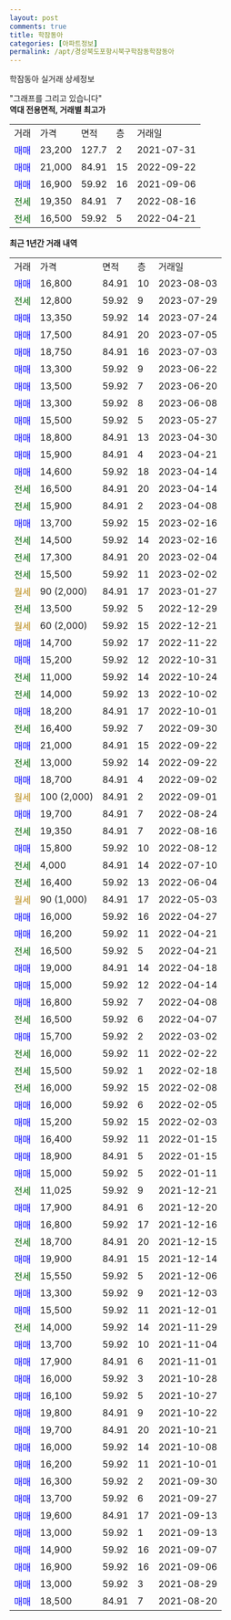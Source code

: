 ```yaml
---
layout: post
comments: true
title: 학잠동아
categories: [아파트정보]
permalink: /apt/경상북도포항시북구학잠동학잠동아
---
```


학잠동아 실거래 상세정보

<script type="text/javascript">
  google.charts.load('current', {'packages':['line', 'corechart']});
  google.charts.setOnLoadCallback(drawChart);

  function drawChart() {
    var data = new google.visualization.DataTable();
    data.addColumn('date', '거래일');
    data.addColumn('number', "매매");
    data.addColumn('number', "전세");
    data.addColumn('number', "전매");

    data.addRows([[new Date(Date.parse("2023-08-03")), 16800, null, null], [new Date(Date.parse("2023-07-29")), null, 12800, null], [new Date(Date.parse("2023-07-24")), 13350, null, null], [new Date(Date.parse("2023-07-05")), 17500, null, null], [new Date(Date.parse("2023-07-03")), 18750, null, null], [new Date(Date.parse("2023-06-22")), 13300, null, null], [new Date(Date.parse("2023-06-20")), 13500, null, null], [new Date(Date.parse("2023-06-08")), 13300, null, null], [new Date(Date.parse("2023-05-27")), 15500, null, null], [new Date(Date.parse("2023-04-30")), 18800, null, null], [new Date(Date.parse("2023-04-21")), 15900, null, null], [new Date(Date.parse("2023-04-14")), 14600, null, null], [new Date(Date.parse("2023-04-14")), null, 16500, null], [new Date(Date.parse("2023-04-08")), null, 15900, null], [new Date(Date.parse("2023-02-16")), 13700, null, null], [new Date(Date.parse("2023-02-16")), null, 14500, null], [new Date(Date.parse("2023-02-04")), null, 17300, null], [new Date(Date.parse("2023-02-02")), null, 15500, null], [new Date(Date.parse("2023-01-27")), null, null, null], [new Date(Date.parse("2022-12-29")), null, 13500, null], [new Date(Date.parse("2022-12-21")), null, null, null], [new Date(Date.parse("2022-11-22")), 14700, null, null], [new Date(Date.parse("2022-10-31")), 15200, null, null], [new Date(Date.parse("2022-10-24")), null, 11000, null], [new Date(Date.parse("2022-10-02")), null, 14000, null], [new Date(Date.parse("2022-10-01")), 18200, null, null], [new Date(Date.parse("2022-09-30")), null, 16400, null], [new Date(Date.parse("2022-09-22")), 21000, null, null], [new Date(Date.parse("2022-09-22")), null, 13000, null], [new Date(Date.parse("2022-09-02")), 18700, null, null], [new Date(Date.parse("2022-09-01")), null, null, null], [new Date(Date.parse("2022-08-24")), 19700, null, null], [new Date(Date.parse("2022-08-16")), null, 19350, null], [new Date(Date.parse("2022-08-12")), 15800, null, null], [new Date(Date.parse("2022-07-10")), null, 4000, null], [new Date(Date.parse("2022-06-04")), null, 16400, null], [new Date(Date.parse("2022-05-03")), null, null, null], [new Date(Date.parse("2022-04-27")), 16000, null, null], [new Date(Date.parse("2022-04-21")), 16200, null, null], [new Date(Date.parse("2022-04-21")), null, 16500, null], [new Date(Date.parse("2022-04-18")), 19000, null, null], [new Date(Date.parse("2022-04-14")), 15000, null, null], [new Date(Date.parse("2022-04-08")), 16800, null, null], [new Date(Date.parse("2022-04-07")), null, 16500, null], [new Date(Date.parse("2022-03-02")), 15700, null, null], [new Date(Date.parse("2022-02-22")), null, 16000, null], [new Date(Date.parse("2022-02-18")), null, 15500, null], [new Date(Date.parse("2022-02-08")), null, 16000, null], [new Date(Date.parse("2022-02-05")), 16000, null, null], [new Date(Date.parse("2022-02-03")), 15200, null, null], [new Date(Date.parse("2022-01-15")), 16400, null, null], [new Date(Date.parse("2022-01-15")), 18900, null, null], [new Date(Date.parse("2022-01-11")), 15000, null, null], [new Date(Date.parse("2021-12-21")), null, 11025, null], [new Date(Date.parse("2021-12-20")), 17900, null, null], [new Date(Date.parse("2021-12-16")), 16800, null, null], [new Date(Date.parse("2021-12-15")), null, 18700, null], [new Date(Date.parse("2021-12-14")), 19900, null, null], [new Date(Date.parse("2021-12-06")), null, 15550, null], [new Date(Date.parse("2021-12-03")), 13300, null, null], [new Date(Date.parse("2021-12-01")), 15500, null, null], [new Date(Date.parse("2021-11-29")), null, 14000, null], [new Date(Date.parse("2021-11-04")), 13700, null, null], [new Date(Date.parse("2021-11-01")), 17900, null, null], [new Date(Date.parse("2021-10-28")), 16000, null, null], [new Date(Date.parse("2021-10-27")), 16100, null, null], [new Date(Date.parse("2021-10-22")), 19800, null, null], [new Date(Date.parse("2021-10-21")), 19700, null, null], [new Date(Date.parse("2021-10-08")), 16000, null, null], [new Date(Date.parse("2021-10-01")), 16200, null, null], [new Date(Date.parse("2021-09-30")), 16300, null, null], [new Date(Date.parse("2021-09-27")), 13700, null, null], [new Date(Date.parse("2021-09-13")), 19600, null, null], [new Date(Date.parse("2021-09-13")), 13000, null, null], [new Date(Date.parse("2021-09-07")), 14900, null, null], [new Date(Date.parse("2021-09-06")), 16900, null, null], [new Date(Date.parse("2021-08-29")), 13000, null, null], [new Date(Date.parse("2021-08-20")), 18500, null, null]]);

    var options = {
      hAxis: {
        format: 'yyyy/MM/dd'
      },    
      lineWidth: 0,
      pointsVisible: true,    
      title: '최근 1년간 유형별 실거래가 분포',
      legend: { position: 'bottom' }
    };

    var formatter = new google.visualization.NumberFormat({pattern:'###,###'} );
    formatter.format(data, 1);
    formatter.format(data, 2);
    
    setTimeout(function() {
        var chart = new google.visualization.LineChart(document.getElementById('columnchart_material'));
        chart.draw(data, (options));
        document.getElementById('loading').style.display = 'none';
    }, 200);
  }
</script>


<div id="loading" style="z-index:20; display: block; margin-left: 0px">"그래프를 그리고 있습니다"</div>
<div id="columnchart_material" style="width: 95%; margin-left: 0px; display: block"></div>
<!-- contents start -->
<b>역대 전용면적, 거래별 최고가</b>
<table class="sortable">
    <tr>
      <td>거래</td>
      <td>가격</td>
      <td>면적</td>
      <td>층</td>
      <td>거래일</td>
    </tr>
        <tr>
          <td><a style="color: blue">매매</a></td>
          <td>23,200</td>
          <td>127.7</td>
          <td>2</td>
          <td>2021-07-31</td>
        </tr>            <tr>
          <td><a style="color: blue">매매</a></td>
          <td>21,000</td>
          <td>84.91</td>
          <td>15</td>
          <td>2022-09-22</td>
        </tr>            <tr>
          <td><a style="color: blue">매매</a></td>
          <td>16,900</td>
          <td>59.92</td>
          <td>16</td>
          <td>2021-09-06</td>
        </tr>        
        <tr>
              <td><a style="color: darkgreen">전세</a></td>
              <td>19,350</td>
              <td>84.91</td>
              <td>7</td>
              <td>2022-08-16</td>
            </tr>            <tr>
              <td><a style="color: darkgreen">전세</a></td>
              <td>16,500</td>
              <td>59.92</td>
              <td>5</td>
              <td>2022-04-21</td>
            </tr>        
    
</table>

<b>최근 1년간 거래 내역</b>

<table class="sortable">
    <tr>
      <td>거래</td>
      <td>가격</td>
      <td>면적</td>
      <td>층</td>
      <td>거래일</td>
    </tr>
    <tr>
      <td><a style="color: blue">매매</a></td>
      <td>16,800</td>
      <td>84.91</td>
      <td>10</td>
      <td>2023-08-03</td>
    </tr>          <tr>
      <td><a style="color: darkgreen">전세</a></td>
      <td>12,800</td>
      <td>59.92</td>
      <td>9</td>
      <td>2023-07-29</td>
    </tr>          <tr>
      <td><a style="color: blue">매매</a></td>
      <td>13,350</td>
      <td>59.92</td>
      <td>14</td>
      <td>2023-07-24</td>
    </tr>          <tr>
      <td><a style="color: blue">매매</a></td>
      <td>17,500</td>
      <td>84.91</td>
      <td>20</td>
      <td>2023-07-05</td>
    </tr>          <tr>
      <td><a style="color: blue">매매</a></td>
      <td>18,750</td>
      <td>84.91</td>
      <td>16</td>
      <td>2023-07-03</td>
    </tr>          <tr>
      <td><a style="color: blue">매매</a></td>
      <td>13,300</td>
      <td>59.92</td>
      <td>9</td>
      <td>2023-06-22</td>
    </tr>          <tr>
      <td><a style="color: blue">매매</a></td>
      <td>13,500</td>
      <td>59.92</td>
      <td>7</td>
      <td>2023-06-20</td>
    </tr>          <tr>
      <td><a style="color: blue">매매</a></td>
      <td>13,300</td>
      <td>59.92</td>
      <td>8</td>
      <td>2023-06-08</td>
    </tr>          <tr>
      <td><a style="color: blue">매매</a></td>
      <td>15,500</td>
      <td>59.92</td>
      <td>5</td>
      <td>2023-05-27</td>
    </tr>          <tr>
      <td><a style="color: blue">매매</a></td>
      <td>18,800</td>
      <td>84.91</td>
      <td>13</td>
      <td>2023-04-30</td>
    </tr>          <tr>
      <td><a style="color: blue">매매</a></td>
      <td>15,900</td>
      <td>84.91</td>
      <td>4</td>
      <td>2023-04-21</td>
    </tr>          <tr>
      <td><a style="color: blue">매매</a></td>
      <td>14,600</td>
      <td>59.92</td>
      <td>18</td>
      <td>2023-04-14</td>
    </tr>          <tr>
      <td><a style="color: darkgreen">전세</a></td>
      <td>16,500</td>
      <td>84.91</td>
      <td>20</td>
      <td>2023-04-14</td>
    </tr>          <tr>
      <td><a style="color: darkgreen">전세</a></td>
      <td>15,900</td>
      <td>84.91</td>
      <td>2</td>
      <td>2023-04-08</td>
    </tr>          <tr>
      <td><a style="color: blue">매매</a></td>
      <td>13,700</td>
      <td>59.92</td>
      <td>15</td>
      <td>2023-02-16</td>
    </tr>          <tr>
      <td><a style="color: darkgreen">전세</a></td>
      <td>14,500</td>
      <td>59.92</td>
      <td>14</td>
      <td>2023-02-16</td>
    </tr>          <tr>
      <td><a style="color: darkgreen">전세</a></td>
      <td>17,300</td>
      <td>84.91</td>
      <td>20</td>
      <td>2023-02-04</td>
    </tr>          <tr>
      <td><a style="color: darkgreen">전세</a></td>
      <td>15,500</td>
      <td>59.92</td>
      <td>11</td>
      <td>2023-02-02</td>
    </tr>          <tr>
      <td><a style="color: darkgoldenrod">월세</a></td>
      <td>90 (2,000)</td>
      <td>84.91</td>
      <td>17</td>
      <td>2023-01-27</td>
    </tr>          <tr>
      <td><a style="color: darkgreen">전세</a></td>
      <td>13,500</td>
      <td>59.92</td>
      <td>5</td>
      <td>2022-12-29</td>
    </tr>          <tr>
      <td><a style="color: darkgoldenrod">월세</a></td>
      <td>60 (2,000)</td>
      <td>59.92</td>
      <td>15</td>
      <td>2022-12-21</td>
    </tr>          <tr>
      <td><a style="color: blue">매매</a></td>
      <td>14,700</td>
      <td>59.92</td>
      <td>17</td>
      <td>2022-11-22</td>
    </tr>          <tr>
      <td><a style="color: blue">매매</a></td>
      <td>15,200</td>
      <td>59.92</td>
      <td>12</td>
      <td>2022-10-31</td>
    </tr>          <tr>
      <td><a style="color: darkgreen">전세</a></td>
      <td>11,000</td>
      <td>59.92</td>
      <td>14</td>
      <td>2022-10-24</td>
    </tr>          <tr>
      <td><a style="color: darkgreen">전세</a></td>
      <td>14,000</td>
      <td>59.92</td>
      <td>13</td>
      <td>2022-10-02</td>
    </tr>          <tr>
      <td><a style="color: blue">매매</a></td>
      <td>18,200</td>
      <td>84.91</td>
      <td>17</td>
      <td>2022-10-01</td>
    </tr>          <tr>
      <td><a style="color: darkgreen">전세</a></td>
      <td>16,400</td>
      <td>59.92</td>
      <td>7</td>
      <td>2022-09-30</td>
    </tr>          <tr>
      <td><a style="color: blue">매매</a></td>
      <td>21,000</td>
      <td>84.91</td>
      <td>15</td>
      <td>2022-09-22</td>
    </tr>          <tr>
      <td><a style="color: darkgreen">전세</a></td>
      <td>13,000</td>
      <td>59.92</td>
      <td>14</td>
      <td>2022-09-22</td>
    </tr>          <tr>
      <td><a style="color: blue">매매</a></td>
      <td>18,700</td>
      <td>84.91</td>
      <td>4</td>
      <td>2022-09-02</td>
    </tr>          <tr>
      <td><a style="color: darkgoldenrod">월세</a></td>
      <td>100 (2,000)</td>
      <td>84.91</td>
      <td>2</td>
      <td>2022-09-01</td>
    </tr>          <tr>
      <td><a style="color: blue">매매</a></td>
      <td>19,700</td>
      <td>84.91</td>
      <td>7</td>
      <td>2022-08-24</td>
    </tr>          <tr>
      <td><a style="color: darkgreen">전세</a></td>
      <td>19,350</td>
      <td>84.91</td>
      <td>7</td>
      <td>2022-08-16</td>
    </tr>          <tr>
      <td><a style="color: blue">매매</a></td>
      <td>15,800</td>
      <td>59.92</td>
      <td>10</td>
      <td>2022-08-12</td>
    </tr>          <tr>
      <td><a style="color: darkgreen">전세</a></td>
      <td>4,000</td>
      <td>84.91</td>
      <td>14</td>
      <td>2022-07-10</td>
    </tr>          <tr>
      <td><a style="color: darkgreen">전세</a></td>
      <td>16,400</td>
      <td>59.92</td>
      <td>13</td>
      <td>2022-06-04</td>
    </tr>          <tr>
      <td><a style="color: darkgoldenrod">월세</a></td>
      <td>90 (1,000)</td>
      <td>84.91</td>
      <td>17</td>
      <td>2022-05-03</td>
    </tr>          <tr>
      <td><a style="color: blue">매매</a></td>
      <td>16,000</td>
      <td>59.92</td>
      <td>16</td>
      <td>2022-04-27</td>
    </tr>          <tr>
      <td><a style="color: blue">매매</a></td>
      <td>16,200</td>
      <td>59.92</td>
      <td>11</td>
      <td>2022-04-21</td>
    </tr>          <tr>
      <td><a style="color: darkgreen">전세</a></td>
      <td>16,500</td>
      <td>59.92</td>
      <td>5</td>
      <td>2022-04-21</td>
    </tr>          <tr>
      <td><a style="color: blue">매매</a></td>
      <td>19,000</td>
      <td>84.91</td>
      <td>14</td>
      <td>2022-04-18</td>
    </tr>          <tr>
      <td><a style="color: blue">매매</a></td>
      <td>15,000</td>
      <td>59.92</td>
      <td>12</td>
      <td>2022-04-14</td>
    </tr>          <tr>
      <td><a style="color: blue">매매</a></td>
      <td>16,800</td>
      <td>59.92</td>
      <td>7</td>
      <td>2022-04-08</td>
    </tr>          <tr>
      <td><a style="color: darkgreen">전세</a></td>
      <td>16,500</td>
      <td>59.92</td>
      <td>6</td>
      <td>2022-04-07</td>
    </tr>          <tr>
      <td><a style="color: blue">매매</a></td>
      <td>15,700</td>
      <td>59.92</td>
      <td>2</td>
      <td>2022-03-02</td>
    </tr>          <tr>
      <td><a style="color: darkgreen">전세</a></td>
      <td>16,000</td>
      <td>59.92</td>
      <td>11</td>
      <td>2022-02-22</td>
    </tr>          <tr>
      <td><a style="color: darkgreen">전세</a></td>
      <td>15,500</td>
      <td>59.92</td>
      <td>1</td>
      <td>2022-02-18</td>
    </tr>          <tr>
      <td><a style="color: darkgreen">전세</a></td>
      <td>16,000</td>
      <td>59.92</td>
      <td>15</td>
      <td>2022-02-08</td>
    </tr>          <tr>
      <td><a style="color: blue">매매</a></td>
      <td>16,000</td>
      <td>59.92</td>
      <td>6</td>
      <td>2022-02-05</td>
    </tr>          <tr>
      <td><a style="color: blue">매매</a></td>
      <td>15,200</td>
      <td>59.92</td>
      <td>15</td>
      <td>2022-02-03</td>
    </tr>          <tr>
      <td><a style="color: blue">매매</a></td>
      <td>16,400</td>
      <td>59.92</td>
      <td>11</td>
      <td>2022-01-15</td>
    </tr>          <tr>
      <td><a style="color: blue">매매</a></td>
      <td>18,900</td>
      <td>84.91</td>
      <td>5</td>
      <td>2022-01-15</td>
    </tr>          <tr>
      <td><a style="color: blue">매매</a></td>
      <td>15,000</td>
      <td>59.92</td>
      <td>5</td>
      <td>2022-01-11</td>
    </tr>          <tr>
      <td><a style="color: darkgreen">전세</a></td>
      <td>11,025</td>
      <td>59.92</td>
      <td>9</td>
      <td>2021-12-21</td>
    </tr>          <tr>
      <td><a style="color: blue">매매</a></td>
      <td>17,900</td>
      <td>84.91</td>
      <td>6</td>
      <td>2021-12-20</td>
    </tr>          <tr>
      <td><a style="color: blue">매매</a></td>
      <td>16,800</td>
      <td>59.92</td>
      <td>17</td>
      <td>2021-12-16</td>
    </tr>          <tr>
      <td><a style="color: darkgreen">전세</a></td>
      <td>18,700</td>
      <td>84.91</td>
      <td>20</td>
      <td>2021-12-15</td>
    </tr>          <tr>
      <td><a style="color: blue">매매</a></td>
      <td>19,900</td>
      <td>84.91</td>
      <td>15</td>
      <td>2021-12-14</td>
    </tr>          <tr>
      <td><a style="color: darkgreen">전세</a></td>
      <td>15,550</td>
      <td>59.92</td>
      <td>5</td>
      <td>2021-12-06</td>
    </tr>          <tr>
      <td><a style="color: blue">매매</a></td>
      <td>13,300</td>
      <td>59.92</td>
      <td>9</td>
      <td>2021-12-03</td>
    </tr>          <tr>
      <td><a style="color: blue">매매</a></td>
      <td>15,500</td>
      <td>59.92</td>
      <td>11</td>
      <td>2021-12-01</td>
    </tr>          <tr>
      <td><a style="color: darkgreen">전세</a></td>
      <td>14,000</td>
      <td>59.92</td>
      <td>14</td>
      <td>2021-11-29</td>
    </tr>          <tr>
      <td><a style="color: blue">매매</a></td>
      <td>13,700</td>
      <td>59.92</td>
      <td>10</td>
      <td>2021-11-04</td>
    </tr>          <tr>
      <td><a style="color: blue">매매</a></td>
      <td>17,900</td>
      <td>84.91</td>
      <td>6</td>
      <td>2021-11-01</td>
    </tr>          <tr>
      <td><a style="color: blue">매매</a></td>
      <td>16,000</td>
      <td>59.92</td>
      <td>3</td>
      <td>2021-10-28</td>
    </tr>          <tr>
      <td><a style="color: blue">매매</a></td>
      <td>16,100</td>
      <td>59.92</td>
      <td>5</td>
      <td>2021-10-27</td>
    </tr>          <tr>
      <td><a style="color: blue">매매</a></td>
      <td>19,800</td>
      <td>84.91</td>
      <td>9</td>
      <td>2021-10-22</td>
    </tr>          <tr>
      <td><a style="color: blue">매매</a></td>
      <td>19,700</td>
      <td>84.91</td>
      <td>20</td>
      <td>2021-10-21</td>
    </tr>          <tr>
      <td><a style="color: blue">매매</a></td>
      <td>16,000</td>
      <td>59.92</td>
      <td>14</td>
      <td>2021-10-08</td>
    </tr>          <tr>
      <td><a style="color: blue">매매</a></td>
      <td>16,200</td>
      <td>59.92</td>
      <td>11</td>
      <td>2021-10-01</td>
    </tr>          <tr>
      <td><a style="color: blue">매매</a></td>
      <td>16,300</td>
      <td>59.92</td>
      <td>2</td>
      <td>2021-09-30</td>
    </tr>          <tr>
      <td><a style="color: blue">매매</a></td>
      <td>13,700</td>
      <td>59.92</td>
      <td>6</td>
      <td>2021-09-27</td>
    </tr>          <tr>
      <td><a style="color: blue">매매</a></td>
      <td>19,600</td>
      <td>84.91</td>
      <td>17</td>
      <td>2021-09-13</td>
    </tr>          <tr>
      <td><a style="color: blue">매매</a></td>
      <td>13,000</td>
      <td>59.92</td>
      <td>1</td>
      <td>2021-09-13</td>
    </tr>          <tr>
      <td><a style="color: blue">매매</a></td>
      <td>14,900</td>
      <td>59.92</td>
      <td>16</td>
      <td>2021-09-07</td>
    </tr>          <tr>
      <td><a style="color: blue">매매</a></td>
      <td>16,900</td>
      <td>59.92</td>
      <td>16</td>
      <td>2021-09-06</td>
    </tr>          <tr>
      <td><a style="color: blue">매매</a></td>
      <td>13,000</td>
      <td>59.92</td>
      <td>3</td>
      <td>2021-08-29</td>
    </tr>          <tr>
      <td><a style="color: blue">매매</a></td>
      <td>18,500</td>
      <td>84.91</td>
      <td>7</td>
      <td>2021-08-20</td>
    </tr>      </table>
<!-- contents end -->    

